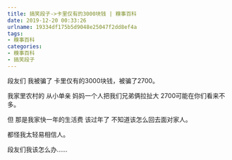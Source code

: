 ```yaml
---
title: 搞笑段子->卡里仅有的3000块钱 | 糗事百科
date: 2019-12-20 00:33:26
urlname: 19334df175b5d9048e25047f2dd8ef4a
tags: 
- 糗事百科
categories:
- 糗事百科
- 搞笑段子
---
```

段友们 我被骗了 卡里仅有的3000块钱，被骗了2700。

我家里农村的 从小单亲 妈妈一个人把我们兄弟俩拉扯大 2700可能在你们看来不多。

但 那是我家快一年的生活费 该过年了 不知道该怎么回去面对家人。

都怪我太轻易相信人。

段友们我该怎么办……


